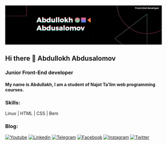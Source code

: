 [![Header](https://github.com/abdullox0900/abdullox0900/blob/main/assets/Black%20Technology%20LinkedIn%20Banner.png)](https://www.youtube.com/channel/UCdsON9IVWa9do4In6oMe66g)

## Hi there 👋 Abdullokh Abdusalomov

### Junior Front-End developer

#### My name is Abdullakh, I am a student of Najot Ta'lim web programming courses.

### Skills:
Linux | HTML | CSS | Bem

### Blog:
[![Youtube](https://img.shields.io/badge/-Youtube-090909?style=for-the-badge&logo=youtube&logoColor=FF0000)](https://www.youtube.com/channel/UCdsON9IVWa9do4In6oMe66g)
[![Linkedin](https://img.shields.io/badge/-Linkedin-090909?style=for-the-badge&logo=linkedin&logoColor=0077B7)](https://www.linkedin.com/in/abdullokh-abdusalomov-8bb59b225/)
[![Telegram](https://img.shields.io/badge/-Telegram-090909?style=for-the-badge&logo=telegram&logoColor=27A0D9)](https://t.me/joinchat/1oWhss7fyQA0MzQy)
[![Facebook](https://img.shields.io/badge/-Facebook-090909?style=for-the-badge&logo=Facebook&logoColor=1195F5)](https://www.facebook.com/)
[![Instagram](https://img.shields.io/badge/-Instagram-090909?style=for-the-badge&logo=instagram&logoColor=B4068E)](https://www.instagram.com/?hl=ru)
[![Twitter](https://img.shields.io/badge/-Twitter-090909?style=for-the-badge&logo=twitter&logoColor=1C9DEW)](https://twitter.com/abdullox0900?t=Ttwp0xZfNXuPxIOlZqCpcg&s=09)
